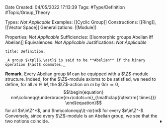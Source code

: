 <div class="topSpace"></div>

Date Created: 04/05/2022 17:13:39
Tags: #Type/Definition #Topic/Group_Theory

Types: _Not Applicable_
Examples: [[Cyclic Group]]
Constructions: [[Ring]], [[Vector Space]]
Generalizations: [[Module]]

Properties: _Not Applicable_
Sufficiencies: [[Isomorphic groups Abelian iff Abelian]]
Equivalences: _Not Applicable_
Justifications: _Not Applicable_

``` ad-Definition
title: Definition.

_A group $\tpl{G,\ast}$ is said to be **Abelian** if the binary operation $\ast$ commutes._

```

**Remark.** Every Abelian group $M$ can be equipped with a $\Z$-module structure. Indeed, for the $\Z$-module axioms to be satisfied, we need to define, for all $m\in M$, the $\Z$-action on $m$ by $0m\coloneqq0$,
$$\begin{equation}
    nm\coloneqq\underbrace{m+\cdots+m}_{\mathclap{n\textrm{ times}}}
\end{equation}$$
for all $n\in\Z^+$, and $nm\coloneqq\l(-n\r)m$ for every $n\in\Z^-$. Conversely, since every $\Z$-module is an Abelian group, we see that the two notions coincide.<span style="float:right;">$\blacklozenge$</span>
